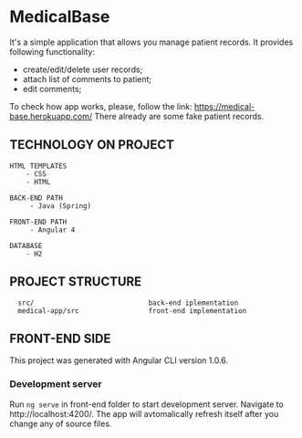 # MedicalBase

It's a simple application that allows you manage patient records.
It provides following functionality:
- create/edit/delete user records;
- attach list of comments to patient;
- edit comments;

To check how app works, please, follow the link: https://medical-base.herokuapp.com/
There already are some fake patient records. 

## TECHNOLOGY ON PROJECT
```
HTML TEMPLATES
    - CSS
    - HTML
    
BACK-END PATH
     - Java (Spring)
 
FRONT-END PATH
     - Angular 4
     
DATABASE
    - H2
```

## PROJECT STRUCTURE
```
  src/                            back-end iplementation
  medical-app/src                 front-end implementation
```


## FRONT-END SIDE
This project was generated with Angular CLI version 1.0.6.

### Development server
Run `ng serve` in front-end folder to start development server. 
Navigate to http://localhost:4200/.
The app will avtomalically refresh itself after you change any of source files.

